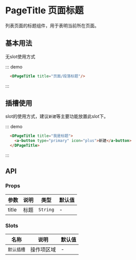 # PageTitle 页面标题

列表页面的标题组件，用于表明当前所在页面。

## 基本用法

无slot使用方式

::: demo

```html
  <DPageTitle title="页面/段落标题"/>

```
:::


## 插槽使用

slot的使用方式，建议`新建`等主要功能放置此slot下。

::: demo

```html
  <DPageTitle title="我是标题">
    <a-button type="primary" icon="plus">新建</a-button>
  </DPageTitle>

```
:::


## API

### Props

|参数|说明|类型|默认值|
|---|---|---|---|
|title|标题|`String`|-|


### Slots

|名称|说明|默认值|
|---|---|---|
|`默认插槽`|操作项区域|-|

